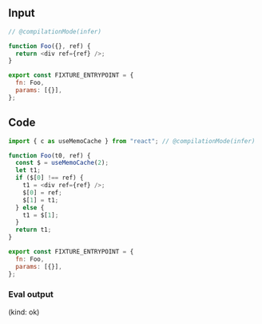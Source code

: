 
## Input

```javascript
// @compilationMode(infer)

function Foo({}, ref) {
  return <div ref={ref} />;
}

export const FIXTURE_ENTRYPOINT = {
  fn: Foo,
  params: [{}],
};

```

## Code

```javascript
import { c as useMemoCache } from "react"; // @compilationMode(infer)

function Foo(t0, ref) {
  const $ = useMemoCache(2);
  let t1;
  if ($[0] !== ref) {
    t1 = <div ref={ref} />;
    $[0] = ref;
    $[1] = t1;
  } else {
    t1 = $[1];
  }
  return t1;
}

export const FIXTURE_ENTRYPOINT = {
  fn: Foo,
  params: [{}],
};

```
      
### Eval output
(kind: ok) <div></div>